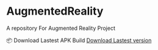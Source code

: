 # AugmentedReality
A  repository For Augmented Reality Project

:package: Download Lastest APK Build
[Download Lastest version](https://github.com/vandka/AugmentedReality/releases)
